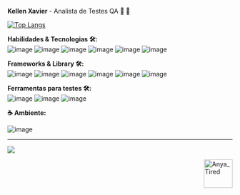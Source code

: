 
</a> <strong>Kellen Xavier</strong> - Analista de Testes QA 👾 🐞

[![Top Langs](https://github-readme-stats.vercel.app/api/top-langs/?username=kellen-xavier&langs_count=6)](https://github.com/anuraghazra/github-readme-stats)

<strong> Habilidades & Tecnologias 🛠️: </strong></br>
![image](https://img.shields.io/badge/HTML5-E34F26?style=for-the-badge&logo=html5&logoColor=white)
![image](https://img.shields.io/badge/CSS3-1572B6?style=for-the-badge&logo=css3&logoColor=white)
![image](https://img.shields.io/badge/JavaScript-323330?style=for-the-badge&logo=javascript&logoColor=F7DF1E)
![image](https://img.shields.io/badge/PHP-777BB4?style=for-the-badge&logo=php&logoColor=white)
![image](https://img.shields.io/badge/json-5E5C5C?style=for-the-badge&logo=json&logoColor=white)
![image](https://img.shields.io/badge/Clojure-5881D8?style=for-the-badge&logo=clojure&logoColor=white)

<strong> Frameworks & Library 🛠️: </strong> </br>
![image](https://img.shields.io/badge/React-20232A?style=for-the-badge&logo=react&logoColor=61DAFB)
![image](https://img.shields.io/badge/MySQL-005C84?style=for-the-badge&logo=mysql&logoColor=white)
![image](https://img.shields.io/badge/Docker-2CA5E0?style=for-the-badge&logo=docker&logoColor=white)
![image](https://img.shields.io/badge/Postman-FF6C37?style=for-the-badge&logo=Postman&logoColor=white)
![image](https://img.shields.io/badge/firebase-ffca28?style=for-the-badge&logo=firebase&logoColor=black)
![image](https://img.shields.io/badge/Shell_Script-121011?style=for-the-badge&logo=gnu-bash&logoColor=white)

<strong> Ferramentas para testes 🛠️: </strong> </br>
![image](https://img.shields.io/badge/apache_maven-C71A36?style=for-the-badge&logo=apachemaven&logoColor=white)
![image](https://img.shields.io/badge/Cypress-17202C?style=for-the-badge&logo=cypress&logoColor=white)
![image](https://img.shields.io/badge/Selenium-43B02A?style=for-the-badge&logo=Selenium&logoColor=white)


<strong> ☕ Ambiente: </strong>

![image](https://user-images.githubusercontent.com/19178806/146633072-9d3974a7-f037-4b0b-9ab5-33819e9be62d.png)

---

<a href="https://www.linkedin.com/in/kellen-xavier" alt="Linkedin">
    <img src="https://img.shields.io/badge/-Linkedin-6610F2?style=for-the-badge&logo=Linkedin&logoColor=FFFFFF&link=https://www.linkedin.com/in/kellen-xavier"/>
</a>

<img align='right' src="https://cdn3.emoji.gg/emojis/2731-anya-tired.png" width="64px" height="64px" alt="Anya_Tired"></a>


